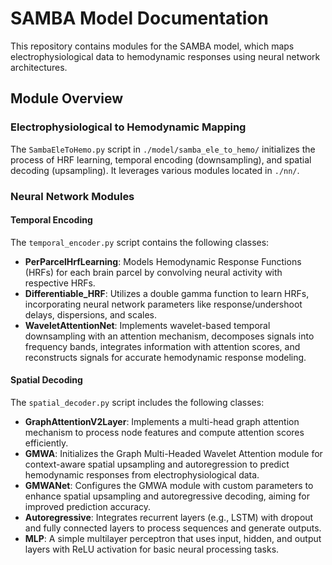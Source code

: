 # SAMBA Model Documentation

This repository contains modules for the SAMBA model, which maps electrophysiological data to hemodynamic responses using neural network architectures.

## Module Overview

### Electrophysiological to Hemodynamic Mapping
The `SambaEleToHemo.py` script in `./model/samba_ele_to_hemo/` initializes the process of HRF learning, temporal encoding (downsampling), and spatial decoding (upsampling). It leverages various modules located in `./nn/`.

### Neural Network Modules

#### Temporal Encoding
The `temporal_encoder.py` script contains the following classes:
- **PerParcelHrfLearning**: Models Hemodynamic Response Functions (HRFs) for each brain parcel by convolving neural activity with respective HRFs.
- **Differentiable_HRF**: Utilizes a double gamma function to learn HRFs, incorporating neural network parameters like response/undershoot delays, dispersions, and scales.
- **WaveletAttentionNet**: Implements wavelet-based temporal downsampling with an attention mechanism, decomposes signals into frequency bands, integrates information with attention scores, and reconstructs signals for accurate hemodynamic response modeling.

#### Spatial Decoding
The `spatial_decoder.py` script includes the following classes:
- **GraphAttentionV2Layer**: Implements a multi-head graph attention mechanism to process node features and compute attention scores efficiently.
- **GMWA**: Initializes the Graph Multi-Headed Wavelet Attention module for context-aware spatial upsampling and autoregression to predict hemodynamic responses from electrophysiological data.
- **GMWANet**: Configures the GMWA module with custom parameters to enhance spatial upsampling and autoregressive decoding, aiming for improved prediction accuracy.
- **Autoregressive**: Integrates recurrent layers (e.g., LSTM) with dropout and fully connected layers to process sequences and generate outputs.
- **MLP**: A simple multilayer perceptron that uses input, hidden, and output layers with ReLU activation for basic neural processing tasks.
